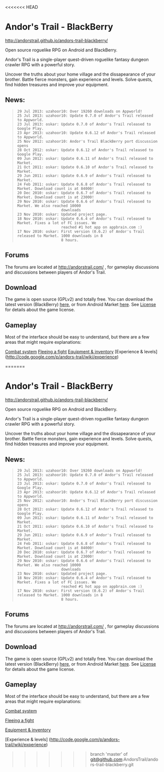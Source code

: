 <<<<<<< HEAD
# Andor's Trail - BlackBerry

http://andorstrail.github.io/andors-trail-blackberry/

Open source roguelike RPG on Android and BlackBerry.

Andor's Trail is a single-player quest-driven roguelike fantasy dungeon crawler RPG with a powerful story.

Uncover the truths about your home village and the dissapearance of your brother. Battle fierce monsters, gain experience and levels. Solve quests, find hidden treasures and improve your equipment.

## News:

>     29 Jul 2013: uzahoor10: Over 19260 downloads on Appworld!
>     25 Jul 2013: uzahoor10: Update 0.7.0 of Andor's Trail released to Appworld.
>     23 Jul 2013: oskar: Update 0.7.0 of Andor's Trail released to Google Play.
>     23 Apr 2013: uzahoor10: Update 0.6.12 of Andor's Trail released to Appworld.
>     25 Nov 2012: uzahoor10: Andor's Trail BlackBerry port discussion opens
>     28 Oct 2012: oskar: Update 0.6.12 of Andor's Trail released to Google Play.
>     09 Jun 2012: oskar: Update 0.6.11 of Andor's Trail released to Market.
>     21 Oct 2011: oskar: Update 0.6.10 of Andor's Trail released to Market.
>     29 Jun 2011: oskar: Update 0.6.9 of Andor's Trail released to Market.
>     24 Feb 2011: oskar: Update 0.6.8 of Andor's Trail released to Market. Download count is at 84000!
>     20 Dec 2010: oskar: Update 0.6.7 of Andor's Trail released to Market. Download count is at 23000!
>     29 Nov 2010: oskar: Update 0.6.6 of Andor's Trail released to Market. We also reached 10000   
>                         downloads
>     23 Nov 2010: oskar: Updated project page.
>     18 Nov 2010: oskar: Update 0.6.4 of Andor's Trail released to Market. Fixes a lot of FC issues. We
>                         reached #1 hot app on appbrain.com :) 
>     17 Nov 2010: oskar: First version (0.6.2) of Andor's Trail released to Market. 1000 downloads in 8
>                         8 hours. 

## Forums

The forums are located at http://andorstrail.com/ , for gameplay discussions and discussions between players of Andor's Trail. 

## Download

The game is open source (GPLv2) and totally free. You can download the latest version (BlackBerry) [here](appworld.blackberry.com/webstore/content/19996368/?lang=en), or from Android Market [here](https://play.google.com/store/apps/details?id=com.gpl.rpg.AndorsTrail). See [License](http://code.google.com/p/andors-trail/wiki/License) for details about the game license. 

## Gameplay

Most of the interface should be easy to understand, but there are a few areas that might require explanations:

[Combat system](http://code.google.com/p/andors-trail/wiki/combat)
[Fleeing a fight](http://code.google.com/p/andors-trail/wiki/flee)
[Equipment & inventory](http://code.google.com/p/andors-trail/wiki/items)
[Experience & levels] (http://code.google.com/p/andors-trail/wiki/experience)
    
=======
# Andor's Trail - BlackBerry

http://andorstrail.github.io/andors-trail-blackberry/

Open source roguelike RPG on Android and BlackBerry.

Andor's Trail is a single-player quest-driven roguelike fantasy dungeon crawler RPG with a powerful story.

Uncover the truths about your home village and the dissapearance of your brother. Battle fierce monsters, gain experience and levels. Solve quests, find hidden treasures and improve your equipment.

## News:

>     29 Jul 2013: uzahoor10: Over 19260 downloads on Appworld!
>     25 Jul 2013: uzahoor10: Update 0.7.0 of Andor's Trail released to Appworld.
>     23 Jul 2013: oskar: Update 0.7.0 of Andor's Trail released to Google Play.
>     23 Apr 2013: uzahoor10: Update 0.6.12 of Andor's Trail released to Appworld.
>     25 Nov 2012: uzahoor10: Andor's Trail BlackBerry port discussion opens
>     28 Oct 2012: oskar: Update 0.6.12 of Andor's Trail released to Google Play.
>     09 Jun 2012: oskar: Update 0.6.11 of Andor's Trail released to Market.
>     21 Oct 2011: oskar: Update 0.6.10 of Andor's Trail released to Market.
>     29 Jun 2011: oskar: Update 0.6.9 of Andor's Trail released to Market.
>     24 Feb 2011: oskar: Update 0.6.8 of Andor's Trail released to Market. Download count is at 84000!
>     20 Dec 2010: oskar: Update 0.6.7 of Andor's Trail released to Market. Download count is at 23000!
>     29 Nov 2010: oskar: Update 0.6.6 of Andor's Trail released to Market. We also reached 10000   
>                         downloads
>     23 Nov 2010: oskar: Updated project page.
>     18 Nov 2010: oskar: Update 0.6.4 of Andor's Trail released to Market. Fixes a lot of FC issues. We
>                         reached #1 hot app on appbrain.com :) 
>     17 Nov 2010: oskar: First version (0.6.2) of Andor's Trail released to Market. 1000 downloads in 8
>                         8 hours. 

## Forums

The forums are located at http://andorstrail.com/ , for gameplay discussions and discussions between players of Andor's Trail. 

## Download

The game is open source (GPLv2) and totally free. You can download the latest version (BlackBerry) [here](appworld.blackberry.com/webstore/content/19996368/?lang=en), or from Android Market [here](https://play.google.com/store/apps/details?id=com.gpl.rpg.AndorsTrail). See [License](http://code.google.com/p/andors-trail/wiki/License) for details about the game license. 

## Gameplay

Most of the interface should be easy to understand, but there are a few areas that might require explanations:

[Combat system](http://code.google.com/p/andors-trail/wiki/combat)

[Fleeing a fight](http://code.google.com/p/andors-trail/wiki/flee)

[Equipment & inventory](http://code.google.com/p/andors-trail/wiki/items)

[Experience & levels] (http://code.google.com/p/andors-trail/wiki/experience)
    
>>>>>>> branch 'master' of git@github.com:AndorsTrail/andors-trail-blackberry.git
